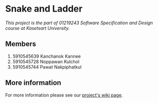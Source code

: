 # Snake and Ladder
_This project is the part of 01219243 Software Specification and Design course at Kasetsart University._

## Members
1. 5910545639 Kanchanok Kannee
1. 5910545728 Noppawan  Kulchol
1. 5910545744 Pawat     Nakpiphatkul

## More information
For more information please see our [project's wiki page](/wiki).